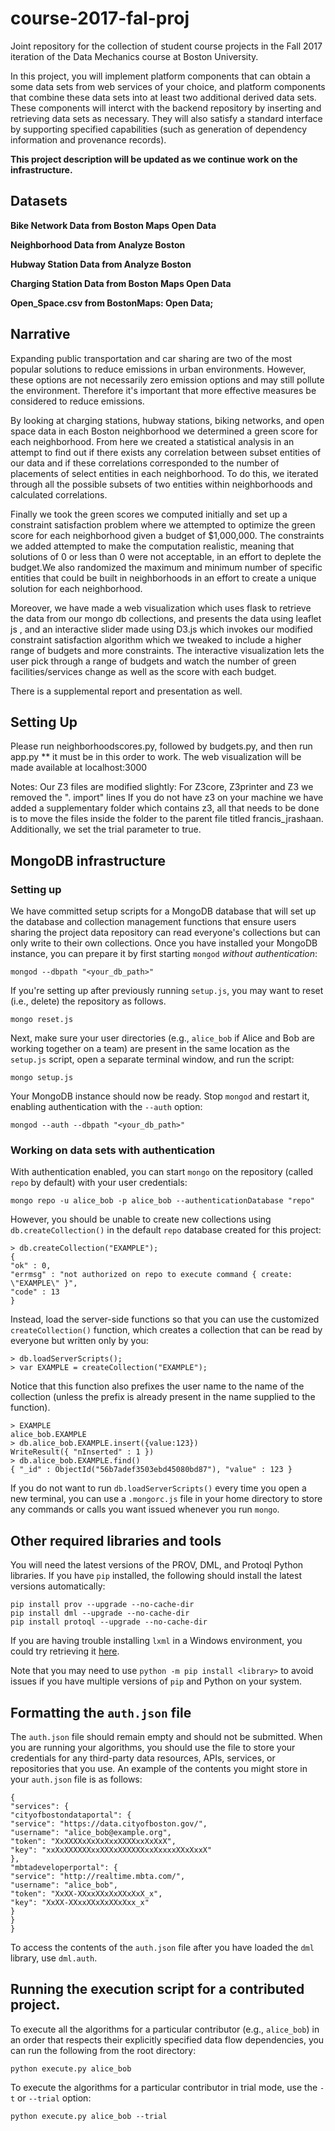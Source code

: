 # course-2017-fal-proj
Joint repository for the collection of student course projects in the Fall 2017 iteration of the Data Mechanics course at Boston University.

In this project, you will implement platform components that can obtain a some data sets from web services of your choice, and platform components that combine these data sets into at least two additional derived data sets. These components will interct with the backend repository by inserting and retrieving data sets as necessary. They will also satisfy a standard interface by supporting specified capabilities (such as generation of dependency information and provenance records).

**This project description will be updated as we continue work on the infrastructure.**

## Datasets
**Bike Network Data from Boston Maps Open Data**

**Neighborhood Data from Analyze Boston**

**Hubway Station Data from Analyze Boston**

**Charging Station Data from Boston Maps Open Data**

**Open_Space.csv from BostonMaps: Open Data;**


## Narrative
Expanding public transportation and car sharing are two of the most popular solutions to reduce emissions in urban environments. However, these options are not necessarily zero emission options and may still pollute the environment. Therefore it's important that more effective measures be considered to reduce emissions.

By looking at charging stations, hubway stations, biking networks, and open space data in each Boston neighborhood we determined a green score for each neighborhood. From here we created a statistical analysis in an attempt to find out if there exists any correlation between subset entities of our data and if these correlations corresponded to the number of placements of select entities in each neighborhood. To do this, we iterated through all the possible subsets of two entities within neighborhoods and calculated correlations.

Finally we took the green scores we computed initially and set up a constraint satisfaction problem where we attempted to optimize the green score for each neighborhood given a budget of $1,000,000. The constraints we added attempted to make the computation realistic, meaning that solutions of 0 or less than 0 were not acceptable, in an effort to deplete the budget.We also randomized the maximum and minimum number of specific entities that could be built in neighborhoods in an effort to create a unique solution for each neighborhood.

Moreover, we have made a web visualization which uses flask to retrieve the data from our mongo db collections, and presents the data using leaflet js , and an interactive slider made using D3.js which invokes our modified constraint satisfaction algorithm which we tweaked to include a higher range of budgets and more constraints. The interactive visualization lets the user pick through a range of budgets and watch the number of green facilities/services change as well as the score with each budget. 

There is a supplemental report and presentation as well. 



## Setting Up
Please run neighborhoodscores.py, followed by budgets.py, and then run app.py ** it must be in this order to work. 
The web visualization will be made available at localhost:3000



Notes:
Our Z3 files are modified slightly:
For Z3core, Z3printer and Z3 we removed the ". import" lines
If you do not have z3 on your machine we have added a supplementary folder which contains z3, all that needs to be done is to move the files inside the folder to the parent file titled francis_jrashaan. Additionally, we set the trial parameter to true.




## MongoDB infrastructure

### Setting up

We have committed setup scripts for a MongoDB database that will set up the database and collection management functions that ensure users sharing the project data repository can read everyone's collections but can only write to their own collections. Once you have installed your MongoDB instance, you can prepare it by first starting `mongod` _without authentication_:
```
mongod --dbpath "<your_db_path>"
```
If you're setting up after previously running `setup.js`, you may want to reset (i.e., delete) the repository as follows.
```
mongo reset.js
```
Next, make sure your user directories (e.g., `alice_bob` if Alice and Bob are working together on a team) are present in the same location as the `setup.js` script, open a separate terminal window, and run the script:
```
mongo setup.js
```
Your MongoDB instance should now be ready. Stop `mongod` and restart it, enabling authentication with the `--auth` option:
```
mongod --auth --dbpath "<your_db_path>"
```

### Working on data sets with authentication

With authentication enabled, you can start `mongo` on the repository (called `repo` by default) with your user credentials:
```
mongo repo -u alice_bob -p alice_bob --authenticationDatabase "repo"
```
However, you should be unable to create new collections using `db.createCollection()` in the default `repo` database created for this project:
```
> db.createCollection("EXAMPLE");
{
"ok" : 0,
"errmsg" : "not authorized on repo to execute command { create: \"EXAMPLE\" }",
"code" : 13
}
```
Instead, load the server-side functions so that you can use the customized `createCollection()` function, which creates a collection that can be read by everyone but written only by you:
```
> db.loadServerScripts();
> var EXAMPLE = createCollection("EXAMPLE");
```
Notice that this function also prefixes the user name to the name of the collection (unless the prefix is already present in the name supplied to the function).
```
> EXAMPLE
alice_bob.EXAMPLE
> db.alice_bob.EXAMPLE.insert({value:123})
WriteResult({ "nInserted" : 1 })
> db.alice_bob.EXAMPLE.find()
{ "_id" : ObjectId("56b7adef3503ebd45080bd87"), "value" : 123 }
```
If you do not want to run `db.loadServerScripts()` every time you open a new terminal, you can use a `.mongorc.js` file in your home directory to store any commands or calls you want issued whenever you run `mongo`.

## Other required libraries and tools

You will need the latest versions of the PROV, DML, and Protoql Python libraries. If you have `pip` installed, the following should install the latest versions automatically:
```
pip install prov --upgrade --no-cache-dir
pip install dml --upgrade --no-cache-dir
pip install protoql --upgrade --no-cache-dir
```
If you are having trouble installing `lxml` in a Windows environment, you could try retrieving it [here](http://www.lfd.uci.edu/~gohlke/pythonlibs/).

Note that you may need to use `python -m pip install <library>` to avoid issues if you have multiple versions of `pip` and Python on your system.

## Formatting the `auth.json` file

The `auth.json` file should remain empty and should not be submitted. When you are running your algorithms, you should use the file to store your credentials for any third-party data resources, APIs, services, or repositories that you use. An example of the contents you might store in your `auth.json` file is as follows:
```
{
"services": {
"cityofbostondataportal": {
"service": "https://data.cityofboston.gov/",
"username": "alice_bob@example.org",
"token": "XxXXXXxXxXxXxxXXXXxxXxXxX",
"key": "xxXxXXXXXXxxXXXxXXXXXXxxXxxxxXXxXxxX"
},
"mbtadeveloperportal": {
"service": "http://realtime.mbta.com/",
"username": "alice_bob",
"token": "XxXX-XXxxXXxXxXXxXxX_x",
"key": "XxXX-XXxxXXxXxXXxXxx_x"
}
}
}
```
To access the contents of the `auth.json` file after you have loaded the `dml` library, use `dml.auth`.

## Running the execution script for a contributed project.

To execute all the algorithms for a particular contributor (e.g., `alice_bob`) in an order that respects their explicitly specified data flow dependencies, you can run the following from the root directory:
```
python execute.py alice_bob
```
To execute the algorithms for a particular contributor in trial mode, use the `-t` or `--trial` option:
```
python execute.py alice_bob --trial
```
